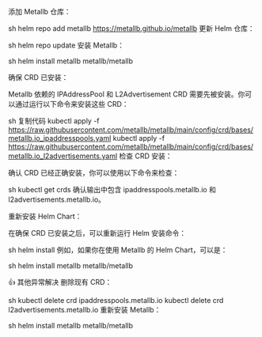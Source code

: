 添加 Metallb 仓库：

sh
helm repo add metallb https://metallb.github.io/metallb
更新 Helm 仓库：

sh
helm repo update
安装 Metallb：

sh
helm install metallb metallb/metallb

确保 CRD 已安装：

Metallb 依赖的 IPAddressPool 和 L2Advertisement CRD 需要先被安装。你可以通过运行以下命令来安装这些 CRD：

sh
复制代码
kubectl apply -f https://raw.githubusercontent.com/metallb/metallb/main/config/crd/bases/metallb.io_ipaddresspools.yaml
kubectl apply -f https://raw.githubusercontent.com/metallb/metallb/main/config/crd/bases/metallb.io_l2advertisements.yaml
检查 CRD 安装：

确认 CRD 已经正确安装，你可以使用以下命令来检查：

sh
kubectl get crds
确认输出中包含 ipaddresspools.metallb.io 和 l2advertisements.metallb.io。

重新安装 Helm Chart：

在确保 CRD 已安装之后，可以重新运行 Helm 安装命令：

sh
helm install <release-name> <chart-name>
例如，如果你在使用 Metallb 的 Helm Chart，可以是：

sh
helm install metallb metallb/metallb

👍 其他异常解决
删除现有 CRD：

sh
kubectl delete crd ipaddresspools.metallb.io
kubectl delete crd l2advertisements.metallb.io
重新安装 Metallb：

sh
helm install metallb metallb/metallb